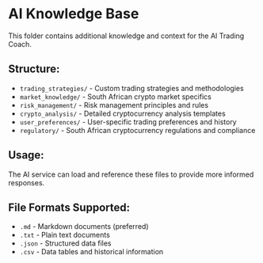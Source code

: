 # AI Knowledge Base

This folder contains additional knowledge and context for the AI Trading Coach.

## Structure:
- `trading_strategies/` - Custom trading strategies and methodologies
- `market_knowledge/` - South African crypto market specifics
- `risk_management/` - Risk management principles and rules
- `crypto_analysis/` - Detailed cryptocurrency analysis templates
- `user_preferences/` - User-specific trading preferences and history
- `regulatory/` - South African cryptocurrency regulations and compliance

## Usage:
The AI service can load and reference these files to provide more informed responses.

## File Formats Supported:
- `.md` - Markdown documents (preferred)
- `.txt` - Plain text documents  
- `.json` - Structured data files
- `.csv` - Data tables and historical information